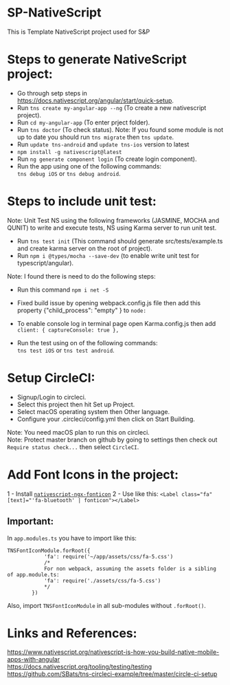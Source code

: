 # SP-NativeScript
This is Template NativeScript project used for S&amp;P

# Steps to generate NativeScript project:  
- Go through setp steps in https://docs.nativescript.org/angular/start/quick-setup.
- Run ```tns create my-angular-app --ng``` (To create a new nativescript project).
- Run ```cd my-angular-app``` (To enter prject folder).
- Run ```tns doctor``` (To check status).
  Note: If you found some module is not up to date you should run ```tns migrate``` then ```tns update```.
- Run ```update tns-android``` and ```update tns-ios``` version to latest
- ```npm install -g nativescript@latest```
- Run ```ng generate component login``` (To create login component).
- Run the app using one of the following commands:  
```tns debug iOS```     or    ```tns debug android```.  

# Steps to include unit test:  
Note: Unit Test NS using the following frameworks (JASMINE, MOCHA and QUNIT) to write and execute tests, NS using Karma server to run unit test.  

- Run ```tns test init```  (This command should generate src/tests/example.ts and create karma server on the root of project).
- Run ```npm i @types/mocha --save-dev``` (to enable write unit test for typescript/angular).

Note: I found there is need to do the following steps:  
- Run this command ```npm i net -S```
- Fixed build issue by opening webpack.config.js file then add this property {"child_process": "empty" } to ```node:```  
- To enable console log in terminal page open Karma.config.js then add ```client: {
      captureConsole: true
    },```   

- Run the test using on of the following commands:  
```tns test iOS```     or    ```tns test android```.  

# Setup CircleCI:  
- Signup/Login to circleci.
- Select this project then hit Set up Project.
- Select macOS operating system then Other language.
- Configure your .circleci/config.yml then click on Start Building.  

Note: You need macOS plan to run this on circleci.  
Note: Protect master branch on github by going to settings then check out ```Require status check...``` then select ```CircleCI```.  


# Add Font Icons in the project:
1 - Install [`nativescript-ngx-fonticon`](https://market.nativescript.org/plugins/nativescript-ngx-fonticon/) 
2 - Use like this: `<Label class="fa" [text]="'fa-bluetooth' | fonticon"></Label>`
## Important:
In `app.modules.ts` you have to import like this:
```
TNSFontIconModule.forRoot({
			'fa': require('~/app/assets/css/fa-5.css')
			/*
			For non webpack, assuming the assets folder is a sibling of app.module.ts:
			'fa': require('./assets/css/fa-5.css')
			*/
		})
```
Also, import `TNSFontIconModule` in all sub-modules without `.forRoot()`.


# Links and References:  
https://www.nativescript.org/nativescript-is-how-you-build-native-mobile-apps-with-angular  
https://docs.nativescript.org/tooling/testing/testing
https://github.com/SBats/tns-circleci-example/tree/master/circle-ci-setup
